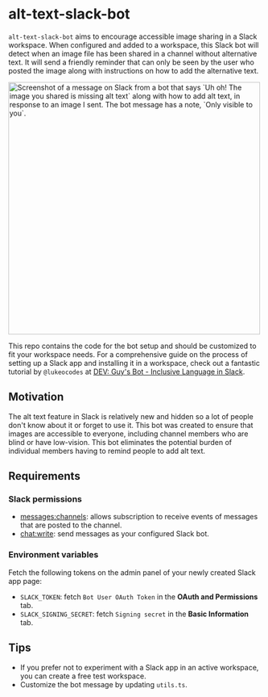 # alt-text-slack-bot

`alt-text-slack-bot` aims to encourage accessible image sharing in a Slack workspace. When configured and added to a workspace, this Slack bot will detect when an image file has been shared in a channel without alternative text. It will send a friendly reminder that can only be seen by the user who posted the image along with instructions on how to add the alternative text.

<img width="500" alt="Screenshot of a message on Slack from a bot that says `Uh oh! The image you shared is missing alt text` along with how to add alt text, in response to an image I sent. The bot message has a note, `Only visible to you`." src="https://user-images.githubusercontent.com/16447748/167228612-b0caa58e-6741-4f93-acd5-51b73a0cfbb7.png">


This repo contains the code for the bot setup and should be customized to fit your workspace needs. For a comprehensive guide on the process of setting up a Slack app and installing it in a workspace, check out a fantastic tutorial by `@lukeocodes` at [DEV: Guy's Bot - Inclusive Language in Slack](https://dev.to/lukeocodes/who-s-a-good-bot-a-slack-bot-for-inclusive-language-2fkh).

## Motivation

The alt text feature in Slack is relatively new and hidden so a lot of people don't know about it or forget to use it. This bot was created to ensure that images are accessible to everyone, including channel members who are blind or have low-vision. This bot eliminates the potential burden of individual members having to remind people to add alt text.

## Requirements

### Slack permissions

- [messages:channels](https://api.slack.com/events/message.channels): allows subscription to receive events of messages that are posted to the channel.
- [chat:write](https://api.slack.com/scopes/chat:write): send messages as your configured Slack bot.

### Environment variables

Fetch the following tokens on the admin panel of your newly created Slack app page:

- `SLACK_TOKEN`: fetch `Bot User OAuth Token` in the **OAuth and Permissions** tab.
- `SLACK_SIGNING_SECRET`: fetch `Signing secret` in the **Basic Information** tab.

## Tips

- If you prefer not to experiment with a Slack app in an active workspace, you can create a free test workspace.
- Customize the bot message by updating `utils.ts`.
